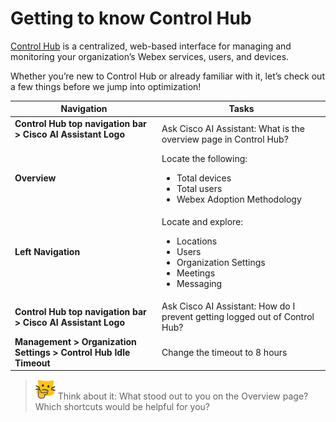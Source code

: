 # Getting to know Control Hub
<a href="http://admin.webex.com" target="_blank">Control Hub</a>  is a centralized, web-based interface for managing and monitoring your organization’s Webex services, users, and devices.

Whether you’re new to Control Hub or already familiar with it, let’s check out a few things before we jump into optimization! 

| Navigation | Tasks |
| --- | --- |
| **Control Hub top navigation bar > Cisco AI Assistant Logo**<br><br>| Ask Cisco AI Assistant: What is the overview page in Control Hub?  |
| **Overview**<br><br>| Locate the following:<ul><li>Total devices</li><li>Total users</li><li>Webex Adoption Methodology</li></ul>|
| **Left Navigation**<br><br>|  Locate and explore:<ul><li>Locations</li><li>Users</li><li>Organization Settings</li><li>Meetings</li><li>Messaging</li></ul> |
| **Control Hub top navigation bar > Cisco AI Assistant Logo**| Ask Cisco AI Assistant: How do I prevent getting logged out of Control Hub? |
| **Management > Organization Settings > Control Hub Idle Timeout**|  Change the timeout to 8 hours   |


>![Think About It](template_assets/thinkingcat.png) Think about it: What stood out to you on the Overview page? Which shortcuts would be helpful for you?
